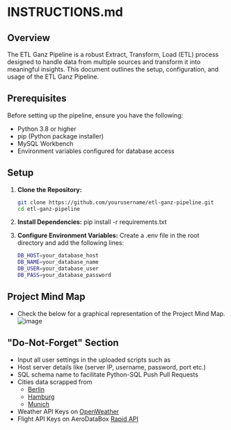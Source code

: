 # INSTRUCTIONS.md

## Overview

The ETL Ganz Pipeline is a robust Extract, Transform, Load (ETL) process designed to handle data from multiple sources and transform it into meaningful insights. This document outlines the setup, configuration, and usage of the ETL Ganz Pipeline.

## Prerequisites

Before setting up the pipeline, ensure you have the following:
- Python 3.8 or higher
- pip (Python package installer)
- MySQL Workbench
- Environment variables configured for database access

## Setup

1. **Clone the Repository:**
   ```sh
   git clone https://github.com/yourusername/etl-ganz-pipeline.git
   cd etl-ganz-pipeline

2. **Install Dependencies:**
pip install -r requirements.txt

3. **Configure Environment Variables:** Create a .env file in the root directory and add the following lines:
   ```sh
   DB_HOST=your_database_host
   DB_NAME=your_database_name
   DB_USER=your_database_user
   DB_PASS=your_database_password

## Project Mind Map
- Check the below for a graphical representation of the Project Mind Map.
![image](https://github.com/user-attachments/assets/1fc3f4fc-4f6d-47cc-a894-d5ff5b098003)

## "Do-Not-Forget" Section
- Input all user settings in the uploaded scripts such as
- Host server details like (server IP, username, password, port etc.)
- SQL schema name to facilitate Python-SQL Push Pull Requests
- Cities data scrapped from
   - [Berlin](https://en.wikipedia.org/wiki/Berlin)
   - [Hamburg](https://en.wikipedia.org/wiki/Hamburg)
   - [Munich](https://en.wikipedia.org/wiki/Munich)
- Weather API Keys on [OpenWeather](http://api.openweathermap.org) 
- Flight API Keys on AeroDataBox [Rapid API](https://rapidapi.com/aedbx-aedbx/api/aerodatabox)




